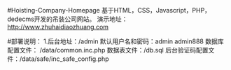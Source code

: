 #Hoisting-Company-Homepage
基于HTML，CSS，Javascript，PHP，dedecms开发的吊装公司网站。
演示地址：http://www.zhuhaidiaozhuang.com

#部署说明：
1.后台地址：/admin
默认用户名和密码：admin admin888
数据库配置文件： /data/common.inc.php
数据表文件：/db.sql
后台验证码配置文件：/data/safe/inc_safe_config.php